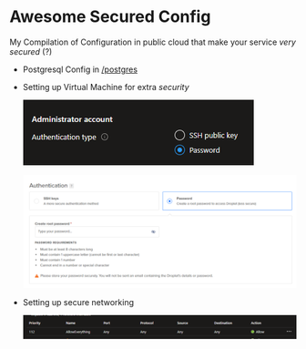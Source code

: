 # Awesome Secured Config

My Compilation of Configuration in public cloud that make your service _very secured_ (?)

- Postgresql Config in [/postgres](/postgres)

- Setting up Virtual Machine for extra _security_

  ![](./images/password_azure.png)

  ![](./images/password_do.png)

- Setting up secure networking

  ![](./images/firewall_azure.png)
